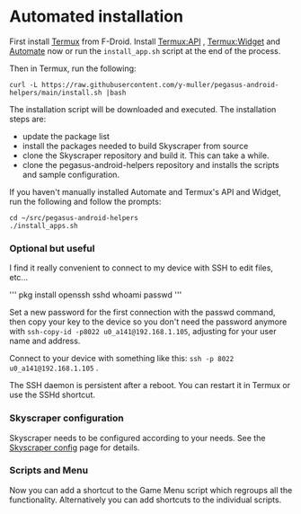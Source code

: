 # Automated installation

First install [Termux](https://f-droid.org/en/packages/com.termux) from F-Droid. Install [Termux:API](https://f-droid.org/en/packages/com.termux.api) , [Termux:Widget](https://f-droid.org/en/packages/com.termux.widget) and [Automate](https://play.google.com/store/apps/details?id=com.llamalab.automate) now or run the `install_app.sh` script at the end of the process.

Then in Termux, run the following:
```
curl -L https://raw.githubusercontent.com/y-muller/pegasus-android-helpers/main/install.sh |bash
```

The installation script will be downloaded and executed. The installation steps are:
 * update the package list
 * install the packages needed to build Skyscraper from source
 * clone the Skyscraper repository and build it. This can take a while.
 * clone the pegasus-android-helpers repository and installs the scripts and sample configuration.

If you haven't manually installed Automate and Termux's API and Widget, run the following and follow the prompts:
```
cd ~/src/pegasus-android-helpers
./install_apps.sh
```

### Optional but useful

I find it really convenient to connect to my device with SSH to edit files, etc...

'''
pkg install openssh
sshd
whoami
passwd
'''

Set a new password for the first connection with the passwd command, then copy your key to the device so you don't need the password anymore with `ssh-copy-id -p8022 u0_a141@192.168.1.105`, adjusting for your user name and address.

Connect to your device with something like this: `ssh -p 8022 u0_a141@192.168.1.105` .

The SSH daemon is persistent after a reboot. You can restart it in Termux or use the SSHd shortcut.

### Skyscraper configuration

Skyscraper needs to be configured according to your needs. See the [Skyscraper config](SKYSCRAPER_CONFIG.md) page for details.

### Scripts and Menu

Now you can add a shortcut to the Game Menu script which regroups all the functionality. Alternatively you can add shortcuts to the individual scripts.


